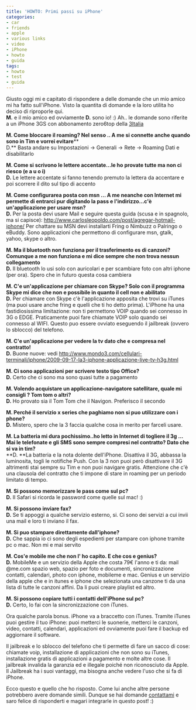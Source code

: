 ```yaml
---
title: 'HOWTO: Primi passi su iPhone'
categories:
- car
- friends
- apple
- various links
- video
- iPhone
- howto
- guida
tags:
- howto
- test
- guida
---
```

Giusto oggi mi e capitato di rispondere a delle domande che un mio amico mi ha
fatto sull'iPhone. Visto la quantita di domande e la loro utilita ho deciso di
riproporle qui.  
**M.** e il mio amico ed ovviamente **D.** sono io! :) Ah.. le domande sono riferite a un iPhone 3GS con abbonamento zero6top della [3Italia](http://www.tre.it/)

**M. Come bloccare il roaming? Nel senso .. A me si connette anche quando sono in Tim e vorrei evitare****  
D.** Basta andare su Impostazioni -> Generali -> Rete -> Roaming Dati e
disabilitarlo

**M. Come si scrivono le lettere accentate...le ho provate tutte ma non ci riesco (e a u o i)**  
**D.** Le lettere accentate si fanno tenendo premuto la lettera da accentare e poi scorrere il dito sul tipo di accento

**M. Come configurarea posta con msn ... A me neanche con Internet mi permette di entrarci pur digitando la pass e l'indirizzo...c'è un'applicazione per usare msn?**  
**D.** Per la posta devi usare Mail e seguire questa guida (scusa e in spagnolo, ma si capisce): <http://www.carlosleopoldo.com/post/agregar-hotmail-iphone/> Per chattare su MSN devi installarti Fring o Nimbuzz o Palringo o eBuddy. Sono applicazioni che permettono di configurare msn, gtalk, yahoo, skype o altro.

**M. Ma il bluetooth non funziona per il trasferimento es di canzoni? Comunque a me non funziona e mi dice sempre che non trova nessun collegamento**  
**D.** Il bluetooth lo usi solo con auricolari e per scambiare foto con altri iphone (per ora). Spero che in futuro questa cosa cambiera

**M. C'e un'applicazione per chiamare con Skype? Solo con il programma Skype mi dice che non e possibile in quanto il cell non e abilitato**  
**D.** Per chiamare con Skype c'è l'applicazione apposita che trovi su iTunes (ma puoi usare anche fring e quelli che ti ho detto prima). L'iPhone ha una fastidiosissima limitazione: non ti permettono VOIP quando sei connesso in 3G o EDGE. Praticamente puoi fare chiamate VOIP solo quando sei connesso al WIFI. Questo puo essere ovviato eseguendo il jailbreak (ovvero lo sblocco) del telefono.

**M. C'e un'applicazione per vedere la tv dato che e compresa nel contratto!**  
**D.** Buone nuove: vedi http://www.mondo3.com/cellulari-terminali/iphone/2009-09-17-la3-iphone-applicazione-live-tv-h3g.html

**M. Ci sono applicazioni per scrivere testo tipo Office?**  
**D.** Certo che ci sono ma sono quasi tutte a pagamento

**M. Volendo acquistare un applicazione-navigatore satellitare, quale mi consigli ? Tom tom o altri?**  
**D.** Ho provato sia il Tom Tom che il Navigon. Preferisco il secondo

**M. Perché il servizio x series che paghiamo non si puo utilizzare con i phone?**  
**D.** Mistero, spero che la 3 faccia qualche cosa in merito per farceli usare.

**M. La batteria mi dura pochissimo..ho letto in Internet di togliere il 3g ... Mai le telefonate e gli SMS sono sempre compresi nel contratto? Dato che si va in tim?**  
**D. **La batteria e la nota dolente dell'iPhone. Disattiva il 3G, abbassa la luminosita, togli le notifiche Push. Con la 3 non puoi però disattivare il 3G altrimenti stai sempre su Tim e non puoi navigare gratis. Attenzione che c'è una clausola del contratto che ti impone di stare in roaming per un periodo limitato di tempo.

**M. Si possono memorizzare le pass come sul pc?**  
**D.** Il Safari si ricorda le password come quelle sul mac! :)

**M. Si possono inviare fax?**  
**D.** Se ti appoggi a qualche servizio esterno, si. Ci sono dei servizi a cui invii una mail e loro ti inviano il fax.

**M. Si puo stampare direttamente dall'iphone?**  
**D.** Che sappia io ci sono degli espedienti per stampare con iphone tramite pc o mac. Non mi e mai servito

**M. Cos'e mobile me che non l' ho capito. E che cos e genius?**  
**D.** MobileMe e un servizio della Apple che costa 79€ l'anno e ti da: mail @me.com spazio web, spazio per foto e documenti, sincronizzazione contatti, calendari, photo con iphone, mobileme e mac. Genius e un servizio della apple che e in itunes e iphone che selezionata una canzone ti da una lista di tutte le canzoni affini. Da li puoi creare playlist ed altro.

**M. Si possono copiare tutti i contatti dell'iPhone sul pc?**  
**D.** Certo, lo fai con la sincronizzazione con iTunes.

Ora qualche parola bonus. iPhone va a braccetto con iTunes. Tramite iTunes
puoi gestire il tuo iPhone: puoi metterci le suonerie, metterci le canzoni,
video, contatti, calendari, applicazioni ed ovviamente puoi fare il backup ed
aggiornare il software.

Il jailbreak e lo sblocco del telefono che ti permette di fare un sacco di
cose: chiamate voip, installazione di applicazioni che non sono su iTunes,
installazione gratis di applicazioni a pagamento e molte altre cose. Il
jailbreak invalida la garanzia ed e illegale poiché non riconosciuto da Apple.
Il Jailbreak ha i suoi vantaggi, ma bisogna anche vedere l'uso che si fa di
iPhone.

Ecco questo e quello che ho risposto. Come lui anche altre persone potrebbero
avere domande simili. Dunque se hai domande
[contattami](http://www.diegor.it/chi-e-diegor/) e saro felice di risponderti
e magari integrarle in questo post! :)

